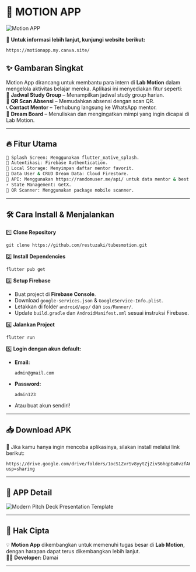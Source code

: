 # 🚀 MOTION APP  

![Motion APP](https://github.com/user-attachments/assets/5dde33b3-c15c-43bb-b3fa-19d06635995a)  

🔗 **Untuk informasi lebih lanjut, kunjungi website berikut:**  
```
https://motionapp.my.canva.site/
```

## ✨ Gambaran Singkat  
Motion App dirancang untuk membantu para intern di **Lab Motion** dalam mengelola aktivitas belajar mereka. Aplikasi ini menyediakan fitur seperti:  
📅 **Jadwal Study Group** – Menampilkan jadwal study group harian.  
📸 **QR Scan Absensi** – Memudahkan absensi dengan scan QR.  
📞 **Contact Mentor** – Terhubung langsung ke WhatsApp mentor.  
🌟 **Dream Board** – Menuliskan dan mengingatkan mimpi yang ingin dicapai di Lab Motion.  

---

## 🔥 Fitur Utama  
```bash
🚀 Splash Screen: Menggunakan flutter_native_splash.
🔐 Autentikasi: Firebase Authentication.
💾 Local Storage: Menyimpan daftar mentor favorit.
📂 Data User & CRUD Dream Data: Cloud Firestore.
🔗 API: Menggunakan https://randomuser.me/api/ untuk data mentor & best intern.
⚡ State Management: GetX.
📡 QR Scanner: Menggunakan package mobile scanner.
```

---

## 🛠 Cara Install & Menjalankan  
1️⃣ **Clone Repository**  
   ```
   git clone https://github.com/restuzaki/tubesmotion.git
   ```
2️⃣ **Install Dependencies**  
   ```
   flutter pub get
   ```
3️⃣ **Setup Firebase**  
   - Buat project di **Firebase Console**.  
   - Download `google-services.json` & `GoogleService-Info.plist`.  
   - Letakkan di folder `android/app/` dan `ios/Runner/`.  
   - Update `build.gradle` dan `AndroidManifest.xml` sesuai instruksi Firebase.  

4️⃣ **Jalankan Project**  
   ```
   flutter run
   ```
5️⃣ **Login dengan akun default:**  
   - **Email:**  
     ```
     admin@gmail.com
     ```
   - **Password:**  
     ```
     admin123
     ```
   - Atau buat akun sendiri!  

---

## 📥 Download APK  
🎯 Jika kamu hanya ingin mencoba aplikasinya, silakan install melalui link berikut:  
```
https://drive.google.com/drive/folders/1ocS1ZvrSv8yytZjZivS6hqpEa8vzfA6P?usp=sharing
```

---

## 📌 APP Detail  
![Modern Pitch Deck Presentation Template](https://github.com/user-attachments/assets/0a1299fb-a170-49d8-9af1-6403674416a9)  

---

## 📜 Hak Cipta  
💡 **Motion App** dikembangkan untuk memenuhi tugas besar di **Lab Motion**, dengan harapan dapat terus dikembangkan lebih lanjut.  
👨‍💻 **Developer:** Damai  

---
